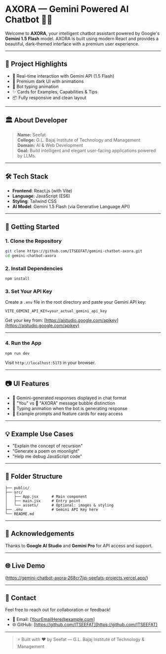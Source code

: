 
# AXORA — Gemini Powered AI Chatbot 🤖✨

Welcome to **AXORA**, your intelligent chatbot assistant powered by Google's **Gemini 1.5 Flash** model. AXORA is built using modern React and provides a beautiful, dark-themed interface with a premium user experience.

---

## 🌟 Project Highlights

- 💬 Real-time interaction with Gemini API (1.5 Flash)
- 🖤 Premium dark UI with animations
- 🤖 Bot typing animation
- ✨ Cards for Examples, Capabilities & Tips
- 📦 Fully responsive and clean layout

---

## 🏛️ About Developer

> **Name:** Seefat  
> **College:** G.L. Bajaj Institute of Technology and Management  
> **Domain:** AI & Web Development  
> **Goal:** Build intelligent and elegant user-facing applications powered by LLMs.

---

## 🛠️ Tech Stack

- **Frontend**: React.js (with Vite)
- **Language**: JavaScript (ES6)
- **Styling**: Tailwind CSS
- **AI Model**: Gemini 1.5 Flash (via Generative Language API)

---

## 🚀 Getting Started

### 1. Clone the Repository

```bash
git clone https://github.com/ITSEEFAT/gemini-chatbot-axora.git
cd gemini-chatbot-axora
```

### 2. Install Dependencies

```bash
npm install
```

### 3. Set Your API Key

Create a `.env` file in the root directory and paste your Gemini API key:

```
VITE_GEMINI_API_KEY=your_actual_gemini_api_key
```

Get your key from: [https://aistudio.google.com/apikey](https://aistudio.google.com/apikey)

---

### 4. Run the App

```bash
npm run dev
```

Visit `http://localhost:5173` in your browser.

---

## 📷 UI Features

- 🧠 Gemini-generated responses displayed in chat format
- 👤 "You" vs 🤖 "AXORA" message bubble distinction
- 💬 Typing animation when the bot is generating response
- 📌 Example prompts and feature cards for easy access

---

## 💡 Example Use Cases

- "Explain the concept of recursion"
- "Generate a poem on moonlight"
- "Help me debug JavaScript code"

---

## 📁 Folder Structure

```
├── public/
├── src/
│   ├── App.jsx      # Main component
│   ├── main.jsx     # Entry point
│   └── assets/      # Optional: images & styling
├── .env             # Gemini API Key here
└── README.md
```

---

## 🙏 Acknowledgements

Thanks to **Google AI Studio** and **Gemini Pro** for API access and support.

---

## 🌐 Live Demo

(https://gemini-chatbot-axora-268cr7jip-seefats-projects.vercel.app/)

---

## 📢 Contact

Feel free to reach out for collaboration or feedback!

- 📧 Email: [YourEmailHere@example.com]
- 🌐 GitHub: [https://github.com/ITSEEFAT](https://github.com/ITSEEFAT)

---

> ⚡ Built with ❤️ by Seefat — G.L. Bajaj Institute of Technology & Management
